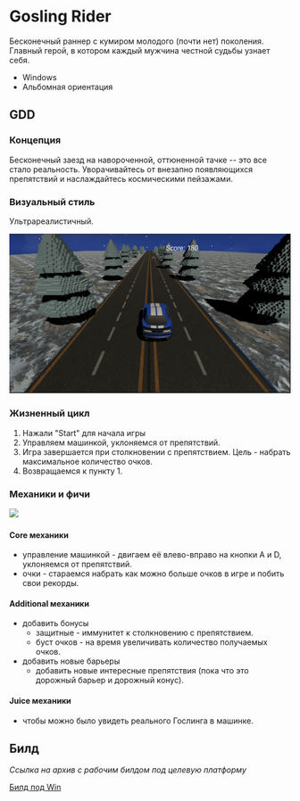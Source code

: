 # Gosling Rider

Бесконечный раннер с кумиром молодого (почти нет) поколения. Главный герой, в котором каждый мужчина честной судьбы узнает себя.
- Windows
- Альбомная ориентация

## GDD

### Концепция
Бесконечный заезд на навороченной, оттюненной тачке -- это все стало реальность. Уворачивайтесь от внезапно появляющихся препятствий и наслаждайтесь космическими пейзажами.
### Визуальный стиль
Ультрареалистичный.

![ ](References/gosling1.png)

### Жизненный цикл
1. Нажали "Start" для начала игры
2. Управляем машинкой, уклоняемся от препятствий.
3. Игра завершается при столкновении с препятствием. Цель - набрать максимальное количество очков.
4. Возвращаемся к пункту 1.

### Механики и фичи

![ ](References/modular_development.PNG)

#### Core механики
- управление машинкой - двигаем её влево-вправо на кнопки A и D, уклоняемся от препятствий.
- очки - стараемся набрать как можно больше очков в игре и побить свои рекорды.

#### Additional механики
- добавить бонусы
    - защитные - иммунитет к столкновению с препятствием.
    - буст очков - на время увеличивать количество получаемых очков.
- добавить новые барьеры
    - добавить новые интересные препятствия (пока что это дорожный барьер и дорожный конус).
#### Juice механики
- чтобы можно было увидеть реального Гослинга в машинке.

## Билд
*Ссылка на архив с рабочим билдом под целевую платформу*

[Билд под Win](https://disk.yandex.ru/d/0I4siiqQOVv1FA)
